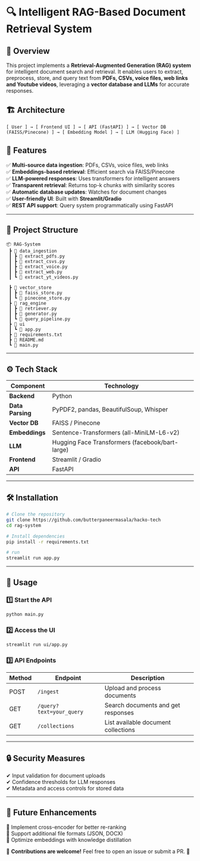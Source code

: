 # 🔍 Intelligent RAG-Based Document Retrieval System

## 📌 Overview
This project implements a **Retrieval-Augmented Generation (RAG) system** for intelligent document search and retrieval. It enables users to extract, preprocess, store, and query text from **PDFs, CSVs, voice files, web links and Youtube videos**, leveraging a **vector database and LLMs** for accurate responses.

## 🏗️ Architecture
```
[ User ] → [ Frontend UI ] → [ API (FastAPI) ] → [ Vector DB (FAISS/Pinecone) ] → [ Embedding Model ] → [ LLM (Hugging Face) ]
```

## 🚀 Features
✅ **Multi-source data ingestion**: PDFs, CSVs, voice files, web links  
✅ **Embeddings-based retrieval**: Efficient search via FAISS/Pinecone  
✅ **LLM-powered responses**: Uses transformers for intelligent answers  
✅ **Transparent retrieval**: Returns top-k chunks with similarity scores  
✅ **Automatic database updates**: Watches for document changes  
✅ **User-friendly UI**: Built with **Streamlit/Gradio**  
✅ **REST API support**: Query system programmatically using FastAPI  

---

## 📂 Project Structure
```
📦 RAG-System
 ┣ 📂 data_ingestion
 ┃ ┣ 📜 extract_pdfs.py
 ┃ ┣ 📜 extract_csvs.py
 ┃ ┣ 📜 extract_voice.py
 ┃ ┣ 📜 extract_web.py 
 ┃ ┗ 📜 extract_yt_videos.py
 
 ┣ 📂 vector_store
 ┃ ┣ 📜 faiss_store.py
 ┃ ┗ 📜 pinecone_store.py
 ┣ 📂 rag_engine
 ┃ ┣ 📜 retriever.py
 ┃ ┣ 📜 generator.py
 ┃ ┗ 📜 query_pipeline.py
 ┣ 📂 ui
 ┃ ┗ 📜 app.py
 ┣ 📜 requirements.txt
 ┣ 📜 README.md
 ┗ 📜 main.py
```

---

## ⚙️ Tech Stack
| Component        | Technology |
|-----------------|------------|
| **Backend**     | Python |
| **Data Parsing**| PyPDF2, pandas, BeautifulSoup, Whisper |
| **Vector DB**   | FAISS / Pinecone |
| **Embeddings**  | Sentence-Transformers (all-MiniLM-L6-v2) |
| **LLM**         | Hugging Face Transformers (facebook/bart-large) |
| **Frontend**    | Streamlit / Gradio |
| **API**         | FastAPI |

---

## 🛠️ Installation
```bash
# Clone the repository
git clone https://github.com/butterpaneermasala/hacko-tech
cd rag-system

# Install dependencies
pip install -r requirements.txt

# run
streamlit run app.py
```

---

## 🚀 Usage
### 1️⃣ Start the API
```bash
python main.py
```
### 2️⃣ Access the UI
```bash
streamlit run ui/app.py
```
### 3️⃣ API Endpoints
| Method | Endpoint | Description |
|--------|----------|-------------|
| POST | `/ingest` | Upload and process documents |
| GET  | `/query?text=your_query` | Search documents and get responses |
| GET  | `/collections` | List available document collections |

---

## 🔒 Security Measures
✔ Input validation for document uploads  
✔ Confidence thresholds for LLM responses  
✔ Metadata and access controls for stored data  

---

## 📌 Future Enhancements
🔹 Implement cross-encoder for better re-ranking  
🔹 Support additional file formats (JSON, DOCX)  
🔹 Optimize embeddings with knowledge distillation  

📢 **Contributions are welcome!** Feel free to open an issue or submit a PR. 🙌